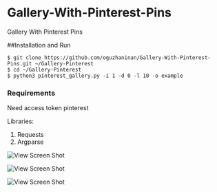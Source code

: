 # Gallery-With-Pinterest-Pins
Gallery With Pinterest Pins

##Installation and Run
```
$ git clone https://github.com/oguzhaninan/Gallery-With-Pinterest-Pins.git ~/Gallery-Pinterest
$ cd ~/Gallery-Pinterest
$ python3 pinterest_gallery.py -i 1 -d 0 -l 10 -o example
```

### Requirements

Need access token pinterest

Libraries:

1. Requests
2. Argparse

![View Screen Shot](https://github.com/oguzhaninan/Gallery-With-Pinterest-Pins/blob/master/Selection_002.png)

![View Screen Shot](https://github.com/oguzhaninan/Gallery-With-Pinterest-Pins/blob/master/Screenshot2.png)

![View Screen Shot](https://github.com/oguzhaninan/Gallery-With-Pinterest-Pins/blob/master/Screenshot3.png)

